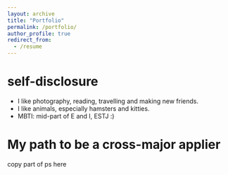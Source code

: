 ```yaml
---
layout: archive
title: "Portfolio"
permalink: /portfolio/
author_profile: true
redirect_from:
  - /resume
---
```


<!-- {% include base_path %} -->

self-disclosure
====
* I like photography, reading, travelling and making new friends.
* I like animals, especially hamsters and kitties.
* MBTI: mid-part of E and I, ESTJ :)

My path to be a cross-major applier
====
copy part of ps here
